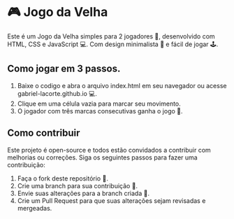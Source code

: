 # 🎮 Jogo da Velha

Este é um Jogo da Velha simples para 2 jogadores 🤝, desenvolvido com HTML, CSS e JavaScript 💻. Com design minimalista 🎨 e fácil de jogar 🕹️.

## Como jogar em 3 passos.
1. Baixe o codigo e abra o arquivo index.html em seu navegador ou acesse gabriel-lacorte.github.io 💻.
2. Clique em uma célula vazia para marcar seu movimento.
3. O jogador com três marcas consecutivas ganha o jogo 🎉.

## Como contribuir
Este projeto é open-source e todos estão convidados a contribuir com melhorias ou correções. Siga os seguintes passos para fazer uma contribuição:

1. Faça o fork deste repositório 🍴.
2. Crie uma branch para sua contribuição 🌱.
3. Envie suas alterações para a branch criada 🚀.
4. Crie um Pull Request para que suas alterações sejam revisadas e mergeadas.
